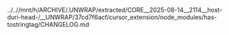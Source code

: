 ../..//mnt/h/ARCHIVE/.UNWRAP/extracted/CORE__2025-08-14__2114__host-duri-head-/__UNWRAP/37cd7f6acf/cursor_extension/node_modules/has-tostringtag/CHANGELOG.md